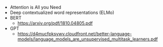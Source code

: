 * Attention is All you Need
* Deep contextualized word representations (ELMo)
* BERT
  - https://arxiv.org/pdf/1810.04805.pdf
* GPT
  - https://d4mucfpksywv.cloudfront.net/better-language-models/language_models_are_unsupervised_multitask_learners.pdf
